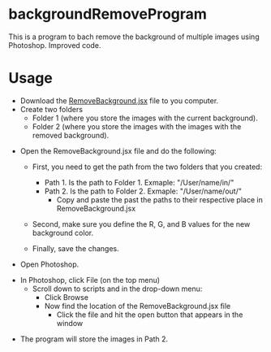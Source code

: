 # backgroundRemoveProgram
This is a program to bach remove the background of multiple images using Photoshop. Improved code.


# Usage   
* Download the [RemoveBackground.jsx](https://github.com/jsolorzano734/backgroundRemoveProgram/blob/main/RemoveBackground.jsx) file to you computer.  
* Create two folders 
	- Folder 1 (where you store the images with the current background).  
	- Folder 2 (where you store the images with the images with the removed background).  
 - Open the RemoveBackground.jsx file and do the following:  
	- First, you need to get the path from the two folders that you created:  
		- Path 1. Is the path to Folder 1. Exmaple: "/User/name/in/"  
		- Path 2. Is the path to Folder 2. Exmaple: "/User/name/out/"  
			- Copy and paste the past the paths to their respective place in RemoveBackground.jsx    

 	- Second, make sure you define the R, G, and B values for the new background color.   
 	- Finally, save the changes.  
   
* Open Photoshop.  
 - In Photoshop, click File (on the top menu)  
	- Scroll down to scripts and in the drop-down menu:   
		- Click Browse   
		- Now find the location of the RemoveBackground.jsx file    
			- Click the file and hit the open button that appears in the window   
   
* The program will store the images in Path 2. 
